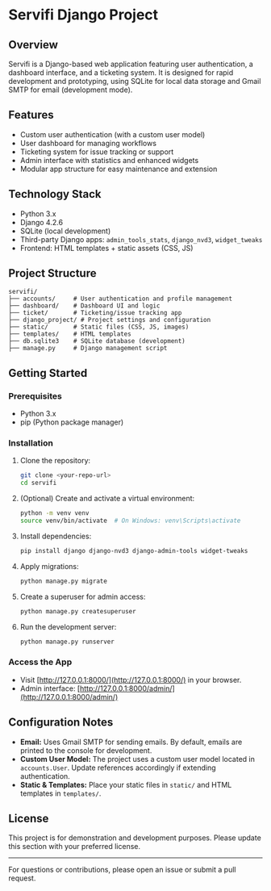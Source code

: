 # Servifi Django Project

## Overview
Servifi is a Django-based web application featuring user authentication, a dashboard interface, and a ticketing system. It is designed for rapid development and prototyping, using SQLite for local data storage and Gmail SMTP for email (development mode).

## Features
- Custom user authentication (with a custom user model)
- User dashboard for managing workflows
- Ticketing system for issue tracking or support
- Admin interface with statistics and enhanced widgets
- Modular app structure for easy maintenance and extension

## Technology Stack
- Python 3.x
- Django 4.2.6
- SQLite (local development)
- Third-party Django apps: `admin_tools_stats`, `django_nvd3`, `widget_tweaks`
- Frontend: HTML templates + static assets (CSS, JS)

## Project Structure
```
servifi/
├── accounts/     # User authentication and profile management
├── dashboard/    # Dashboard UI and logic
├── ticket/       # Ticketing/issue tracking app
├── django_project/ # Project settings and configuration
├── static/       # Static files (CSS, JS, images)
├── templates/    # HTML templates
├── db.sqlite3    # SQLite database (development)
├── manage.py     # Django management script
```

## Getting Started
### Prerequisites
- Python 3.x
- pip (Python package manager)

### Installation
1. Clone the repository:
   ```bash
   git clone <your-repo-url>
   cd servifi
   ```
2. (Optional) Create and activate a virtual environment:
   ```bash
   python -m venv venv
   source venv/bin/activate  # On Windows: venv\Scripts\activate
   ```
3. Install dependencies:
   ```bash
   pip install django django-nvd3 django-admin-tools widget-tweaks
   ```
4. Apply migrations:
   ```bash
   python manage.py migrate
   ```
5. Create a superuser for admin access:
   ```bash
   python manage.py createsuperuser
   ```
6. Run the development server:
   ```bash
   python manage.py runserver
   ```

### Access the App
- Visit [http://127.0.0.1:8000/](http://127.0.0.1:8000/) in your browser.
- Admin interface: [http://127.0.0.1:8000/admin/](http://127.0.0.1:8000/admin/)

## Configuration Notes
- **Email:** Uses Gmail SMTP for sending emails. By default, emails are printed to the console for development.
- **Custom User Model:** The project uses a custom user model located in `accounts.User`. Update references accordingly if extending authentication.
- **Static & Templates:** Place your static files in `static/` and HTML templates in `templates/`.

## License
This project is for demonstration and development purposes. Please update this section with your preferred license.

---

For questions or contributions, please open an issue or submit a pull request.
